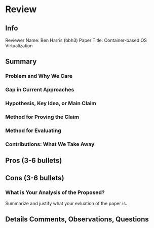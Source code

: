 # Review

## Info

Reviewer Name: Ben Harris (bbh3)
Paper Title: Container-based OS Virtualization

## Summary

### Problem and Why We Care

### Gap in Current Approaches

### Hypothesis, Key Idea, or Main Claim

### Method for Proving the Claim

### Method for Evaluating

### Contributions: What We Take Away

## Pros (3-6 bullets)

## Cons (3-6 bullets)

### What is Your Analysis of the Proposed?

Summarize and justify what your evluation of the paper is. 

## Details Comments, Observations, Questions


